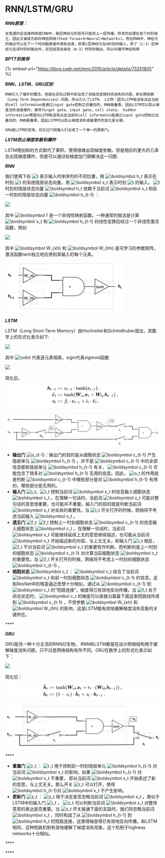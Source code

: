 # RNN/LSTM/GRU

_**RNN原理：**_

`在普通的全连接网络或CNN中，每层神经元的信号只能向上一层传播，样本的处理在各个时刻独立，因此又被成为前向神经网络(Feed-forward+Neural+Networks)。而在RNN中，神经元的输出可以在下一个时间戳直接作用到自身，即第i层神经元在m时刻的输入，除了（i-1）层神经元在该时刻的输出外，还包括其自身在（m-1）时刻的输出。所以叫循环神经网络` 

_**BPTT的推导**_

{% embed url="https://blog.csdn.net/mmc2015/article/details/73251805" %}

_**RNN、LSTM、GRU区别**_

`RNN引入了循环的概念，但是在实际过程中却出现了初始信息随时间消失的问题，即长期依赖（Long-Term Dependencies）问题，所以引入了LSTM。 LSTM：因为LSTM有进有出且当前的cell informaton是通过input gate控制之后叠加的，RNN是叠乘，因此LSTM可以防止梯度消失或者爆炸。推导forget gate，input gate，cell state， hidden information等因为LSTM有进有出且当前的cell informaton是通过input gate控制之后叠加的，RNN是叠乘，因此LSTM可以防止梯度消失或者爆炸的变化是关键。`

`GRU是LSTM的变体，将忘记门和输入们合成了一个单一的更新门。`

_**LSTM防止梯度弥散和爆炸**_

LSTM用加和的方式取代了乘积，使得很难出现梯度弥散。但是相应的更大的几率会出现梯度爆炸，但是可以通过给梯度加门限解决这一问题.



_**RNN**_

我们使用下标 ![t](https://www.zhihu.com/equation?tex=t) 表示输入时序序列的不同位置，用 ![\boldsymbol h\_t](https://www.zhihu.com/equation?tex=%5Cboldsymbol+h_t) 表示在时刻 ![t](https://www.zhihu.com/equation?tex=t) 的系统隐层状态向量，用 ![\boldsymbol x\_t](https://www.zhihu.com/equation?tex=%5Cboldsymbol+x_t) 表示时刻 ![t](https://www.zhihu.com/equation?tex=t) 的输入。 ![t](https://www.zhihu.com/equation?tex=t) 时刻的隐层状态向量 ![\boldsymbol h\_t](https://www.zhihu.com/equation?tex=%5Cboldsymbol+h_t) 依赖于当前词 ![\boldsymbol x\_t](https://www.zhihu.com/equation?tex=%5Cboldsymbol+x_t) 和前一时刻的隐层状态向量 ![\boldsymbol h\_{t-1}](https://www.zhihu.com/equation?tex=%5Cboldsymbol+h_%7Bt-1%7D) ：

![](https://www.zhihu.com/equation?tex=%5Cboldsymbol+h_t+%3A%3D+%5Cboldsymbol+f%28%5Cboldsymbol+x_t%2C+%5Cboldsymbol+h_%7Bt-1%7D%29+%5C%2C%2C+%5C%5C)

其中 ![\boldsymbol f](https://www.zhihu.com/equation?tex=%5Cboldsymbol+f) 是一个非线性映射函数。一种通常的做法是计算 ![\boldsymbol x\_t](https://www.zhihu.com/equation?tex=%5Cboldsymbol+x_t) 和 ![\boldsymbol h\_{t-1}](https://www.zhihu.com/equation?tex=%5Cboldsymbol+h_%7Bt-1%7D) 的线性变换后经过一个非线性激活函数，例如

![](https://www.zhihu.com/equation?tex=%5Cboldsymbol+h_t+%3A%3D+%5Cmathrm%7Btanh%7D%28%5Cboldsymbol+W_%7Bxh%7D%5Cboldsymbol+x_t+%2B+%5Cboldsymbol+W_%7Bhh%7D%5Cboldsymbol+h_%7Bt-1%7D%29+%5C%2C%2C+%5C%5C)

其中 ![\boldsymbol W\_{xh}](https://www.zhihu.com/equation?tex=%5Cboldsymbol+W_%7Bxh%7D) 和 ![\boldsymbol W\_{hh}](https://www.zhihu.com/equation?tex=%5Cboldsymbol+W_%7Bhh%7D) 是可学习的参数矩阵，激活函数tanh独立地应用到其输入的每个元素。

![](../../.gitbook/assets/image%20%2844%29.png)



_**LSTM**_

LSTM（Long Short-Term Memory）由Hochreiter和Schmidhuber提出，其数学上的形式化表示如下:

![](https://www.zhihu.com/equation?tex=%5Cbegin%7Beqnarray%7D+%5Cboldsymbol+i_t+%26%3A%3D%26+%5Cmathrm%7Bsigm%7D%28%5Cboldsymbol+W_%7Bxi%7D%5Cboldsymbol+x_t+%2B+%5Cboldsymbol+W_%7Bhi%7D%5Cboldsymbol+h_%7Bt-1%7D%29+%5C%2C%2C+%5C%5C+%5Cboldsymbol+f_t+%26%3A%3D%26+%5Cmathrm%7Bsigm%7D%28%5Cboldsymbol+W_%7Bxf%7D%5Cboldsymbol++x_t+%2B+%5Cboldsymbol+W_%7Bhf%7D%5Cboldsymbol+h_%7Bt-1%7D%29+%5C%2C%2C+%5C%5C+%5Cboldsymbol+o_t+%26%3A%3D%26+%5Cmathrm%7Bsigm%7D%28%5Cboldsymbol+W_%7Bxo%7D%5Cboldsymbol+x_t+%2B+%5Cboldsymbol+W_%7Bho%7D%5Cboldsymbol+h_%7Bt-1%7D%29+%5C%2C%2C+%5C%5C+%5Ctilde%7B%5Cboldsymbol+c%7D_t+%26%3A%3D%26+%5Cmathrm%7Btanh%7D%28%5Cboldsymbol+W_%7Bxc%7D%5Cboldsymbol+x_t+%2B+%5Cboldsymbol+W_%7Bhc%7D%5Cboldsymbol+h_%7Bt-1%7D%29+%5C%2C%2C+%5C%5C+%5Cboldsymbol+c_t+%26%3A%3D%26+%5Cboldsymbol+f_t+%5Codot+%5Cboldsymbol+c_%7Bt-1%7D+%2B+%5Cboldsymbol+i_t+%5Codot+%5Ctilde%7B%5Cboldsymbol+c%7D_t+%5C%2C%2C+%5C%5C+%5Cboldsymbol+h_t+%26%3A%3D%26+%5Cboldsymbol+o_t+%5Codot+%5Cmathrm%7Btanh%7D%28%5Cboldsymbol+c_t%29+%5C%2C.++%5Cend%7Beqnarray%7D+%5C%5C)

其中 ![\odot](https://www.zhihu.com/equation?tex=%5Codot) 代表逐元素相乘，sigm代表sigmoid函数

![](https://www.zhihu.com/equation?tex=%5Cmathrm%7Bsigm%7D%28z%29%3A%3D%5Cfrac%7B1%7D%7B1%2B%5Cexp%28-z%29%7D+%5C%2C.+%5C%5C)

简化后，

![](../../.gitbook/assets/image%20%286%29.png)

![](../../.gitbook/assets/image%20%2821%29.png)

* **输出门** ![o\_{t-1}](https://www.zhihu.com/equation?tex=o_%7Bt-1%7D)：输出门的目的是从细胞状态 ![\boldsymbol c\_{t-1}](https://www.zhihu.com/equation?tex=%5Cboldsymbol+c_%7Bt-1%7D) 产生隐层单元 ![\boldsymbol h\_{t-1}](https://www.zhihu.com/equation?tex=%5Cboldsymbol+h_%7Bt-1%7D) 。并不是 ![\boldsymbol c\_{t-1}](https://www.zhihu.com/equation?tex=%5Cboldsymbol+c_%7Bt-1%7D) 中的全部信息都和隐层单元 ![\boldsymbol h\_{t-1}](https://www.zhihu.com/equation?tex=%5Cboldsymbol+h_%7Bt-1%7D) 有关， ![\boldsymbol c\_{t-1}](https://www.zhihu.com/equation?tex=%5Cboldsymbol+c_%7Bt-1%7D) 可能包含了很多对 ![\boldsymbol h\_{t-1}](https://www.zhihu.com/equation?tex=%5Cboldsymbol+h_%7Bt-1%7D) 无用的信息。因此， ![o\_t](https://www.zhihu.com/equation?tex=o_t) 的作用就是判断 ![\boldsymbol c\_{t-1}](https://www.zhihu.com/equation?tex=%5Cboldsymbol+c_%7Bt-1%7D) 中哪些部分是对 ![\boldsymbol h\_{t-1}](https://www.zhihu.com/equation?tex=%5Cboldsymbol+h_%7Bt-1%7D) 有用的，哪些部分是无用的。
* **输入门** ![i\_t](https://www.zhihu.com/equation?tex=i_t)。![i\_t](https://www.zhihu.com/equation?tex=i_t) 控制当前词 ![\boldsymbol x\_t](https://www.zhihu.com/equation?tex=%5Cboldsymbol+x_t) 的信息融入细胞状态 ![\boldsymbol c\_t](https://www.zhihu.com/equation?tex=%5Cboldsymbol+c_t) 。在理解一句话时，当前词 ![\boldsymbol x\_t](https://www.zhihu.com/equation?tex=%5Cboldsymbol+x_t) 可能对整句话的意思很重要，也可能并不重要。输入门的目的就是判断当前词 ![\boldsymbol x\_t](https://www.zhihu.com/equation?tex=%5Cboldsymbol+x_t) 对全局的重要性。当 ![i\_t](https://www.zhihu.com/equation?tex=i_t) 开关打开的时候，网络将不考虑当前输入 ![\boldsymbol x\_t](https://www.zhihu.com/equation?tex=%5Cboldsymbol+x_t) 。
* **遗忘门** ![f\_t](https://www.zhihu.com/equation?tex=f_t): ![f\_t](https://www.zhihu.com/equation?tex=f_t) 控制上一时刻细胞状态 ![\boldsymbol c\_{t-1}](https://www.zhihu.com/equation?tex=%5Cboldsymbol+c_%7Bt-1%7D) 的信息融入细胞状态 ![\boldsymbol c\_t](https://www.zhihu.com/equation?tex=%5Cboldsymbol+c_t) 。在理解一句话时，当前词 ![\boldsymbol x\_t](https://www.zhihu.com/equation?tex=%5Cboldsymbol+x_t) 可能继续延续上文的意思继续描述，也可能从当前词 ![\boldsymbol x\_t](https://www.zhihu.com/equation?tex=%5Cboldsymbol+x_t) 开始描述新的内容，与上文无关。和输入门 ![i\_t](https://www.zhihu.com/equation?tex=i_t) 相反， ![f\_t](https://www.zhihu.com/equation?tex=f_t) 不对当前词 ![\boldsymbol x\_t](https://www.zhihu.com/equation?tex=%5Cboldsymbol+x_t) 的重要性作判断，而判断的是上一时刻的细胞状态 ![\boldsymbol c\_{t-1}](https://www.zhihu.com/equation?tex=%5Cboldsymbol+c_%7Bt-1%7D) 对计算当前细胞状态 ![\boldsymbol c\_t](https://www.zhihu.com/equation?tex=%5Cboldsymbol+c_t) 的重要性。当 ![f\_t](https://www.zhihu.com/equation?tex=f_t) 开关打开的时候，网络将不考虑上一时刻的细胞状态 ![\boldsymbol c\_{t-1}](https://www.zhihu.com/equation?tex=%5Cboldsymbol+c_%7Bt-1%7D) 。
* **细胞状态** ![\boldsymbol c\_t](https://www.zhihu.com/equation?tex=%5Cboldsymbol+c_t) ： ![\boldsymbol c\_t](https://www.zhihu.com/equation?tex=%5Cboldsymbol+c_t) 综合了当前词 ![\boldsymbol x\_t](https://www.zhihu.com/equation?tex=%5Cboldsymbol+x_t) 和前一时刻细胞状态 ![\boldsymbol c\_{t-1}](https://www.zhihu.com/equation?tex=%5Cboldsymbol+c_%7Bt-1%7D) 的信息。这和ResNet中的残差逼近思想十分相似，通过从 ![\boldsymbol c\_{t-1}](https://www.zhihu.com/equation?tex=%5Cboldsymbol+c_%7Bt-1%7D) 到 ![\boldsymbol c\_t](https://www.zhihu.com/equation?tex=%5Cboldsymbol+c_t) 的“短路连接”，梯度得已有效地反向传播。当 ![f\_t](https://www.zhihu.com/equation?tex=f_t) 处于闭合状态时， ![\boldsymbol c\_t](https://www.zhihu.com/equation?tex=%5Cboldsymbol+c_t) 的梯度可以直接沿着最下面这条短路线传递到 ![\boldsymbol c\_{t-1}](https://www.zhihu.com/equation?tex=%5Cboldsymbol+c_%7Bt-1%7D) ，不受参数 ![\boldsymbol W\_{xh}](https://www.zhihu.com/equation?tex=%5Cboldsymbol+W_%7Bxh%7D) 和 ![\boldsymbol W\_{hh}](https://www.zhihu.com/equation?tex=%5Cboldsymbol+W_%7Bhh%7D) 的影响，这是LSTM能有效地缓解梯度消失现象的关键所在。

_\*\*\*\*_

_**GRU**_

GRU是另一种十分主流的RNN衍生物。 RNN和LSTM都是在设计网络结构用于缓解梯度消失问题，只不过是网络结构有所不同。GRU在数学上的形式化表示如下：

![](https://www.zhihu.com/equation?tex=%5Cbegin%7Beqnarray%7D+%5Cboldsymbol+z_t+%26%3A%3D%26+%5Cmathrm%7Bsigm%7D%28%5Cboldsymbol+W_%7Bxz%7D%5Cboldsymbol+x_t+%2B+%5Cboldsymbol+W_%7Bhz%7D%5Cboldsymbol++h_%7Bt-1%7D%29%5C%2C%2C+%5C%5C+%5Cboldsymbol+r_t+%26%3A%3D%26+%5Cmathrm%7Bsigm%7D%28%5Cboldsymbol+W_%7Bxr%7D%5Cboldsymbol+x_t+%2B+%5Cboldsymbol+W_%7Bhr%7D%5Cboldsymbol+h_%7Bt-1%7D%29%5C%2C%2C+%5C%5C+%5Ctilde%7B%5Cboldsymbol+h%7D_t+%26%3A%3D%26+%5Cmathrm%7Btanh%7D%28%5Cboldsymbol+W_%7Bxh%7D%5Cboldsymbol+x_t+%2B+%5Cboldsymbol+r_t%5Codot%28%5Cboldsymbol+W_%7Bhh%7D%5Cboldsymbol+h_%7Bt-1%7D%29%29%5C%2C%2C+%5C%5C+%5Cboldsymbol+h_t+%26%3A%3D%26+%28%5Cboldsymbol+1-%5Cboldsymbol+z_t%29%5Codot+%5Ctilde%7B%5Cboldsymbol+h%7D_t+%2B+%5Cboldsymbol+z_t+%5Codot+%5Cboldsymbol+h_%7Bt-1%7D+%5C%2C.+%5Cend%7Beqnarray%7D+%5C%5C)

简化后：

![](../../.gitbook/assets/image%20%2839%29.png)

![](../../.gitbook/assets/image%20%2812%29.png)

_\*\*\*\*_

* **重置门** ![r\_t](https://www.zhihu.com/equation?tex=r_t) ： ![r\_t](https://www.zhihu.com/equation?tex=r_t) 用于控制前一时刻隐层单元 ![\boldsymbol h\_{t-1}](https://www.zhihu.com/equation?tex=%5Cboldsymbol+h_%7Bt-1%7D) 对当前词 ![\boldsymbol x\_t](https://www.zhihu.com/equation?tex=%5Cboldsymbol+x_t) 的影响。如果 ![\boldsymbol h\_{t-1}](https://www.zhihu.com/equation?tex=%5Cboldsymbol+h_%7Bt-1%7D) 对 ![\boldsymbol x\_t](https://www.zhihu.com/equation?tex=%5Cboldsymbol+x_t) 不重要， 即从当前词 ![\boldsymbol x\_t](https://www.zhihu.com/equation?tex=%5Cboldsymbol+x_t) 开始表述了新的意思，与上文无关。那么开关 ![r\_t](https://www.zhihu.com/equation?tex=r_t) 可以打开，使得 ![\boldsymbol h\_{t-1}](https://www.zhihu.com/equation?tex=%5Cboldsymbol+h_%7Bt-1%7D)对 ![\boldsymbol x\_t](https://www.zhihu.com/equation?tex=%5Cboldsymbol+x_t) 不产生影响。
* **更新门** ![z\_t](https://www.zhihu.com/equation?tex=z_t) ： ![z\_t](https://www.zhihu.com/equation?tex=z_t) 用于决定是否忽略当前词 ![\boldsymbol x\_t](https://www.zhihu.com/equation?tex=%5Cboldsymbol+x_t) 。类似于LSTM中的输入门 ![i\_t](https://www.zhihu.com/equation?tex=i_t) ， ![z\_t](https://www.zhihu.com/equation?tex=z_t) 可以判断当前词 ![\boldsymbol x\_t](https://www.zhihu.com/equation?tex=%5Cboldsymbol+x_t) 对整体意思的表达是否重要。当 ![z\_t](https://www.zhihu.com/equation?tex=z_t) 开关接通下面的支路时，我们将忽略当前词 ![\boldsymbol x\_t](https://www.zhihu.com/equation?tex=%5Cboldsymbol+x_t) ，同时构成了从 ![\boldsymbol h\_{t-1}](https://www.zhihu.com/equation?tex=%5Cboldsymbol+h_%7Bt-1%7D) 到 ![\boldsymbol h\_t](https://www.zhihu.com/equation?tex=%5Cboldsymbol+h_t) 的短路连接，这使得梯度得已有效地反向传播。和LSTM相同，这种短路机制有效地缓解了梯度消失现象，这个机制于highway networks十分相似。

_\*\*\*\*_

_\*\*\*\*_

